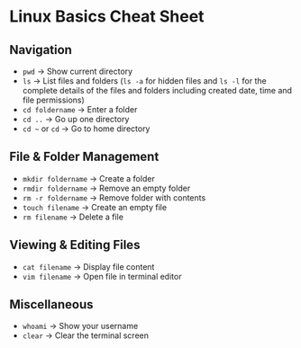 # Linux Basics Cheat Sheet

## Navigation
- `pwd` → Show current directory
- `ls` → List files and folders (`ls -a` for hidden files and `ls -l` for the complete details of the files and folders including created date, time and file permissions)
- `cd foldername` → Enter a folder
- `cd ..` → Go up one directory
- `cd ~` or `cd` → Go to home directory

## File & Folder Management
- `mkdir foldername` → Create a folder
- `rmdir foldername` → Remove an empty folder
- `rm -r foldername` → Remove folder with contents
- `touch filename` → Create an empty file
- `rm filename` → Delete a file

## Viewing & Editing Files
- `cat filename` → Display file content
- `vim filename` → Open file in terminal editor

## Miscellaneous
- `whoami` → Show your username
- `clear` → Clear the terminal screen